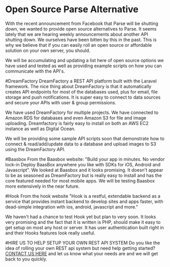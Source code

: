 # Open Source Parse Alternative
With the recent announcement from Facebook that Parse will be shutting down, we wanted to provide open source alternatives to Parse. It seems lately that we are hearing weekly announcements about another API shutting down. We ourselves have been bitten by this in the past. This is why we believe that if you can easily roll an open source or affordable solution on your own server, you should.

We will be accumulating and updating a list here of open source options we have used and tested as well as providing example scripts on how you can communicate with the API's.

#DreamFactory
DreamFactory a REST API platform built with the Laravel framework. The nice thing about DreamFactory is that it automatically creates API endpoints for most of the databases used, plus for email, file storage and push notifications. It is super easy to connect to data sources and secure your APIs with user & group permissions.

We have used DreamFactory for multiple projects. We have connected to Amazon RDS for databases and even Amazon S3 for file and image uploading. Dreamfactory is fairly easy to install on both an AWS EC2 instance as well as Digital Ocean.

We will be providing some sample API scripts soon that demonstrate how to connect & read/add/update data to a database and upload images to S3 using the DreamFactory API.

#Baasbox
From the Baasbox website: "Build your app in minutes. No vendor lock-in Deploy BaasBox anywhere you like with SDKs for iOS, Android and Javascript". We looked at Baasbox and it looks promising. It doesn't appear to be as seasoned as DreamFactory but is really easy to install and has the core featured needed for most mobile apps. We will be testing Baasbox more extensively in the near future.

#Hook
From the hook website "Hook is a restful, extendable backend as a service that provides instant backend to develop sites and apps faster, with dead-simple integration with ios, android, javascript and more."

We haven't had a chance to test Hook yet but plan to very soon. It looks very promising and the fact that it is written is PHP, should make it easy to get setup on most any host or server. It has user authentication built right in and their Hooks features look really useful.

#HIRE US TO HELP SETUP YOUR OWN REST API SYSTEM
Do you like the idea of rolling your own REST api system but need help getting started?
[CONTACT US HERE](http://www.gosmartsolutions.com/#contact) and let us know what your needs are and we will get back to you quickly.


